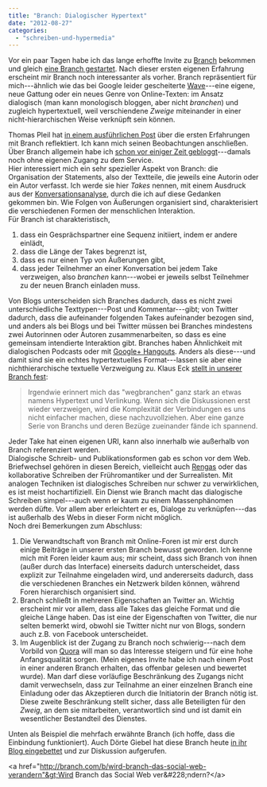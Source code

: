 ```yaml
---
title: "Branch: Dialogischer Hypertext"
date: "2012-08-27"
categories: 
  - "schreiben-und-hypermedia"
---
```


Vor ein paar Tagen habe ich das lange erhoffte Invite zu [Branch](http://branch.com) bekommen und gleich [eine Branch gestartet](http://branch.com/b/wird-branch-das-social-web-verandern "Wird Branch das Social Web verändern?"). Nach dieser ersten eigenen Erfahrung erscheint mir Branch noch interessanter als vorher. Branch repräsentiert für mich---ähnlich wie das bei Google leider gescheiterte [Wave](http://en.wikipedia.org/wiki/Apache_Wave "Apache Wave - Wikipedia, the free encyclopedia")\---eine eigene, neue Gattung oder ein neues Genre von Online-Texten: im Ansatz dialogisch (man kann monologisch bloggen, aber nicht _branchen_) und zugleich hypertextuell, weil verschiendene _Zweige_ miteinander in einer nicht-hierarchischen Weise verknüpft sein können.  
  
Thomas Pleil hat [in einem ausführlichen Post](http://thomaspleil.wordpress.com/2012/08/26/branch-bessere-diskussionen-im-netz/ "Branch: Bessere Diskussionen im Netz? ﾫ Das Textdepot") über die ersten Erfahrungen mit Branch reflektiert. Ich kann mich seinen Beobachtungen anschließen. Über Branch allgemein habe ich [schon vor einiger Zeit gebloggt](http://heinz.typepad.com/lostandfound/2012/04/branchen-statt-twittern.html "Branchen statt Bloggen - Lost and Found")\---damals noch ohne eigenen Zugang zu dem Service.  
Hier interessiert mich ein sehr spezieller Aspekt von Branch: die Organisation der Statements, also der Textteile, die jeweils eine Autorin oder ein Autor verfasst. Ich werde sie hier _Takes_ nennen, mit einem Ausdruck aus der [Konversationsanalyse](http://de.wikipedia.org/wiki/Konversationsanalyse "Konversationsanalyse Wikipedia"), durch die ich auf diese Gedanken gekommen bin. Wie Folgen von Äußerungen organisiert sind, charakterisiert die verschiedenen Formen der menschlichen Interaktion.  
Für Branch ist charakteristisch,

1. dass ein Gesprächspartner eine Sequenz initiiert, indem er andere einlädt,
2. dass die Länge der Takes begrenzt ist,
3. dass es nur einen Typ von Äußerungen gibt,
4. dass jeder Teilnehmer an einer Konversation bei jedem Take verzweigen, also _branchen_ kann---wobei er jeweils selbst Teilnehmer zu der neuen Branch einladen muss.

Von Blogs unterscheiden sich Branches dadurch, dass es nicht zwei unterschiedliche Texttypen---Post und Kommentar---gibt; von Twitter dadurch, dass die aufeinander folgenden Takes aufeinander bezogen sind, und anders als bei Blogs und bei Twitter müssen bei Branches mindestens zwei Autorinnen oder Autoren zusammenarbeiten, so dass es eine gemeinsam intendierte Interaktion gibt. Branches haben Ähnlichkeit mit dialogischen Podcasts oder mit [Google+ Hangouts](https://tools.google.com/dlpage/hangoutplugin "Google+ Hangouts"). Anders als diese---und damit sind sie ein echtes hypertextuelles Format---lassen sie aber eine nichthierarchische textuelle Verzweigung zu. Klaus Eck [stellt in unserer Branch fest](http://branch.com/b/wird-branch-das-social-web-verandern#J6N27CXkTa0 "Statement von Klaus Eck in 'Wird Branch das Social Web verändern?'"):

> Irgendwie erinnert mich das "wegbranchen" ganz stark an etwas namens Hypertext und Verlinkung. Wenn sich die Diskussionen erst wieder verzweigen, wird die Komplexität der Verbindungen es uns nicht einfacher machen, diese nachzuvollziehen. Aber eine ganze Serie von Branchs und deren Bezüge zueinander fände ich spannend.

Jeder Take hat einen eigenen URI, kann also innerhalb wie außerhalb von Branch referenziert werden.  
Dialogische Schreib- und Publikationsformen gab es schon vor dem Web. Briefwechsel gehören in diesen Bereich, vielleicht auch [Rengas](http://en.wikipedia.org/wiki/Renga "Renga - Wikipedia, the free encyclopedia") oder das kollaborative Schreiben der Frühromantiker und der Surrealisten. Mit analogen Techniken ist dialogisches Schreiben nur schwer zu verwirklichen, es ist meist hochartifiziell. Ein Dienst wie Branch macht das dialogische Schreiben simpel---auch wenn er kaum zu einem Massenphänomen werden düfte. Vor allem aber erleichtert er es, Dialoge zu verknüpfen---das ist außerhalb des Webs in dieser Form nicht möglich.  
Noch drei Bemerkungen zum Abschluss:

1. Die Verwandtschaft von Branch mit Online-Foren ist mir erst durch einige Beiträge in unserer ersten Branch bewusst geworden. Ich kenne mich mit Foren leider kaum aus; mir scheint, dass sich Branch von ihnen (außer durch das Interface) einerseits dadurch unterscheidet, dass explizit zur Teilnahme eingeladen wird, und andererseits dadurch, dass die verschiedenen Branches ein Netzwerk bilden können, während Foren hierarchisch organisiert sind.
2. Branch schließt in mehreren Eigenschaften an Twitter an. Wichtig erscheint mir vor allem, dass alle Takes das gleiche Format und die gleiche Länge haben. Das ist eine der Eigenschaften von Twitter, die nur selten bemerkt wird, obwohl sie Twitter nicht nur von Blogs, sondern auch z.B. von Facebook unterscheidet.
3. Im Augenblick ist der Zugang zu Branch noch schwierig---nach dem Vorbild von [Quora](http://www.quora.com/ "Home - Quora") will man so das Interesse steigern und für eine hohe Anfangsqualität sorgen. (Mein eigenes Invite habe ich nach einem Post in einer anderen Branch erhalten, das offenbar gelesen und bewertet wurde). Man darf diese vorläufige Beschränkung des Zugangs nicht damit verwechseln, dass zur Teilnahme an einer einzelnen Branch eine Einladung oder das Akzeptieren durch die Initiatorin der Branch nötig ist. Diese zweite Beschränkung stellt sicher, dass alle Beteiligten für den _Zweig_, an dem sie mitarbeiten, verantwortlich sind und ist damit ein wesentlicher Bestandteil des Dienstes.

Unten als Beispiel die mehrfach erwähnte Branch (ich hoffe, dass die Einbindung funktioniert). Auch Dörte Giebel hat diese Branch heute [in ihr Blog eingebettet](http://netzfaktorei.de/2012/08/26/somm-autor-heinz-wittenbrink-ladt-zur-branch-diskussion-ein/ "SoMM-Autor Heinz Wittenbrink l￤dt zur Branch-Diskussion ein | . NetzFaktorei") und zur Diskussion aufgerufen.  
<script type="text/javascript" src="http://embed-script.branch.com/production/embed.m.js" data-branch-embedid="55cjuzjruy0"></script>

  

&lt;a href="http://branch.com/b/wird-branch-das-social-web-verandern"&gt;Wird Branch das Social Web ver&amp;#228;ndern?&lt;/a&gt;
